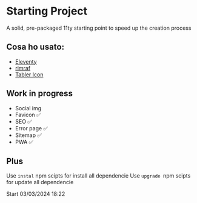 # Starting Project

A solid, pre-packaged 11ty starting point to speed up the creation process

## Cosa ho usato:

- [Eleventy](https://github.com/11ty/eleventy)
- [rimraf](https://github.com/isaacs/rimraf)
- [Tabler Icon](https://github.com/tabler/tabler-icons)

## Work in progress

- Social img
- Favicon ✅
- SEO ✅
- Error page ✅
- Sitemap ✅
- PWA ✅

## Plus

Use `instal`  npm scipts for install all dependencie
Use `upgrade `npm scipts for update all dependencie

Start 03/03/2024 18:22
